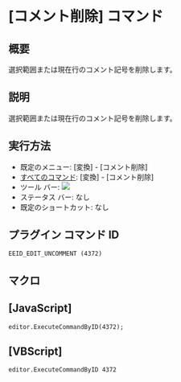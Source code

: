 # \[コメント削除\] コマンド

## 概要

選択範囲または現在行のコメント記号を削除します。

## 説明

選択範囲または現在行のコメント記号を削除します。

## 実行方法

- 既定のメニュー: \[変換\] \- \[コメント削除\]
- [すべてのコマンド](../../glossary/allcommands): \[変換\] \- \[コメント削除\]
- ツール バー: ![](../../images/edituncomment..png)
- ステータス バー: なし
- 既定のショートカット: なし

## プラグイン コマンド ID

```
EEID_EDIT_UNCOMMENT (4372)
```

## マクロ

## \[JavaScript\]

```
editor.ExecuteCommandByID(4372);
```

## \[VBScript\]

```
editor.ExecuteCommandByID 4372
```
